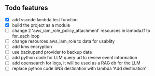 ## Todo features
- [x] add vscode lambda test function
- [x] build the project as a module
- [ ] change 2 'aws_iam_role_policy_attachment' resources in lambda.tf to for_each loop
- [ ] change resources aws_iam_role to data for usablity
- [ ] add kms encryption
- [ ] use backupend provider to backup data
- [ ] add python code for LLM query url to review event information
- [ ] add opensearch for logs, it will be used as a RAG db for the LLM
- [ ] replace python code SNS destination with lambda 'Add destination'
